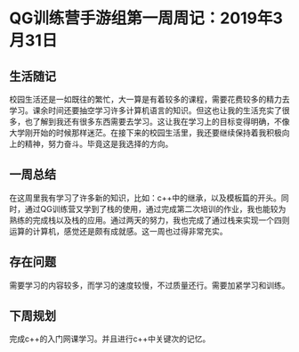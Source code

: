 # QG训练营手游组第一周周记：2019年3月31日

## 生活随记
  校园生活还是一如既往的繁忙，大一算是有着较多的课程，需要花费较多的精力去学习。课余时间还要抽空学习许多计算机语言的知识。但这也让我的生活充实了很多，也了解到我还有很多东西需要去学习。这让我在学习上的目标变得明确，不像大学刚开始的时候那样迷茫。在接下来的校园生活里，我还要继续保持着我积极向上的精神，努力奋斗。毕竟这是我选择的方向。
## 一周总结
  在这周里我有学习了许多新的知识，比如：c++中的继承，以及模板篇的开头。同时，通过QG训练营又学到了栈的使用，通过完成第二次培训的作业，我也能较为熟练的完成栈以及栈的应用。通过两天的努力，我也完成了通过栈来实现一个四则运算的计算机，感觉还是颇有成就感。这一周也过得非常充实。
## 存在问题
  需要学习的内容较多，而学习的速度较慢，不过质量还行。需要加紧学习和训练。
## 下周规划
  完成c++的入门网课学习。并且进行c++中关键次的记忆。